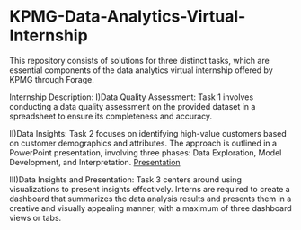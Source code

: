 # KPMG-Data-Analytics-Virtual-Internship
This repository consists of solutions for three distinct tasks, which are essential components of the data analytics virtual internship offered by KPMG through Forage.

Internship Description:
I)Data Quality Assessment:
Task 1 involves conducting a data quality assessment on the provided dataset in a spreadsheet to ensure its completeness and accuracy.

II)Data Insights:
Task 2 focuses on identifying high-value customers based on customer demographics and attributes. The approach is outlined in a PowerPoint presentation, involving three phases: Data Exploration, Model Development, and Interpretation.
[Presentation](https://docs.google.com/presentation/d/1qIUD84FeiUHIO-5t-lsV0Lkug_0Rau67LvX7efKoSzs/edit?usp=sharing)

III)Data Insights and Presentation:
Task 3 centers around using visualizations to present insights effectively. Interns are required to create a dashboard that summarizes the data analysis results and presents them in a creative and visually appealing manner, with a maximum of three dashboard views or tabs.

